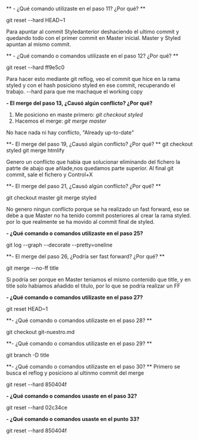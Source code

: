 ** - ¿Qué comando utilizaste en el paso 11? ¿Por qué? **

git reset --hard HEAD~1

Para apuntar al commit Styledanterior deshaciendo el ultimo commit  y quedando todo con el primer commit en Master inicial. Master y Styled apuntan al mismo commit.


** - ¿Qué comando o comandos utilizaste en el paso 12? ¿Por qué? **

git reset --hard ff9e5c0

Para hacer esto mediante git reflog, veo el commit que hice en la rama styled y con el hash posiciono  styled en ese commit, recuperando el trabajo. --hard para que me machaque el working copy



**- El merge del paso 13, ¿Causó algún conflicto? ¿Por qué?**
 1. Me posiciono en maste primero: *git checkout styled*
 2. Hacemos el merge: *git merge master*

 No hace nada ni hay conflicto, "Already up-to-date"



**- El merge del paso 19, ¿Causó algún conflicto? ¿Por qué? **
git checkout styled
git merge htmlify

Genero un conflicto que habia que solucionar eliminando del fichero la patrte de abajo que añlade,nos quedamos parte superior. Al final git commit, sale el fichero y Control+X


**- El merge del paso 21, ¿Causó algún conflicto? ¿Por qué? **

git checkout master
git merge styled

No genero ningun conflicto porque se ha realizado un fast forward, eso se debe a que Master no ha tenido commit posteriores al crear la rama styled. por lo que realmente se ha movido al commit final de styled.


**- ¿Qué comando o comandos utilizaste en el paso 25?**

git log --graph --decorate --pretty=oneline

**- El merge del paso 26, ¿Podría ser fast forward? ¿Por qué? **

git merge --no-ff title

Si podría ser porque en Master teniamos el mismo contenido que title, y en title solo habiamos añadido el titulo, por lo que se podría realizar un FF

**- ¿Qué comando o comandos utilizaste en el paso 27?**

git reset HEAD~1

**- ¿Qué comando o comandos utilizaste en el paso 28? **

git checkout git-nuestro.md

**- ¿Qué comando o comandos utilizaste en el paso 29? **

git branch -D title

**- ¿Qué comando o comandos utilizaste en el paso 30? **
Primero se busca el reflog y posiciono  al ultinmo commit del merge

git reset --hard 850404f


**- ¿Qué comando o comandos usaste en el paso 32?**

git reset --hard 02c34ce


**- ¿Qué comando o comandos usaste en el punto 33?**

git reset --hard 850404f



